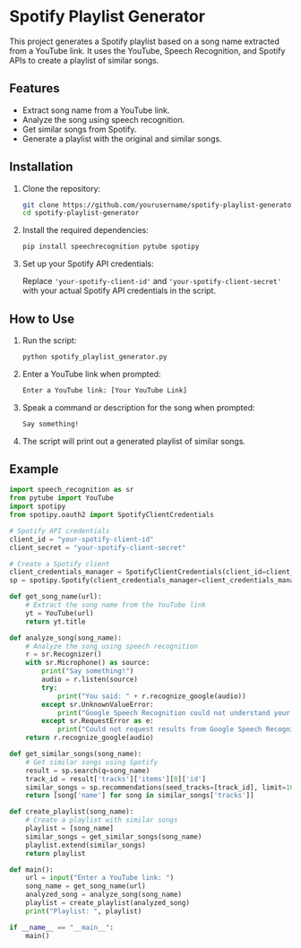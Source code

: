 # Spotify Playlist Generator

This project generates a Spotify playlist based on a song name extracted from a YouTube link. It uses the YouTube, Speech Recognition, and Spotify APIs to create a playlist of similar songs.

## Features

- Extract song name from a YouTube link.
- Analyze the song using speech recognition.
- Get similar songs from Spotify.
- Generate a playlist with the original and similar songs.

## Installation

1. Clone the repository:

    ```bash
    git clone https://github.com/yourusername/spotify-playlist-generator.git
    cd spotify-playlist-generator
    ```

2. Install the required dependencies:

    ```bash
    pip install speechrecognition pytube spotipy
    ```

3. Set up your Spotify API credentials:

    Replace `'your-spotify-client-id'` and `'your-spotify-client-secret'` with your actual Spotify API credentials in the script.

## How to Use

1. Run the script:

    ```bash
    python spotify_playlist_generator.py
    ```

2. Enter a YouTube link when prompted:

    ```bash
    Enter a YouTube link: [Your YouTube Link]
    ```

3. Speak a command or description for the song when prompted:

    ```bash
    Say something!
    ```

4. The script will print out a generated playlist of similar songs.

## Example

```python
import speech_recognition as sr
from pytube import YouTube
import spotipy
from spotipy.oauth2 import SpotifyClientCredentials

# Spotify API credentials
client_id = "your-spotify-client-id"
client_secret = "your-spotify-client-secret"

# Create a Spotify client
client_credentials_manager = SpotifyClientCredentials(client_id=client_id, client_secret=client_secret)
sp = spotipy.Spotify(client_credentials_manager=client_credentials_manager)

def get_song_name(url):
    # Extract the song name from the YouTube link
    yt = YouTube(url)
    return yt.title

def analyze_song(song_name):
    # Analyze the song using speech recognition
    r = sr.Recognizer()
    with sr.Microphone() as source:
        print("Say something!")
        audio = r.listen(source)
        try:
            print("You said: " + r.recognize_google(audio))
        except sr.UnknownValueError:
            print("Google Speech Recognition could not understand your audio")
        except sr.RequestError as e:
            print("Could not request results from Google Speech Recognition service; {0}".format(e))
    return r.recognize_google(audio)

def get_similar_songs(song_name):
    # Get similar songs using Spotify
    result = sp.search(q=song_name)
    track_id = result['tracks']['items'][0]['id']
    similar_songs = sp.recommendations(seed_tracks=[track_id], limit=10)
    return [song['name'] for song in similar_songs['tracks']]

def create_playlist(song_name):
    # Create a playlist with similar songs
    playlist = [song_name]
    similar_songs = get_similar_songs(song_name)
    playlist.extend(similar_songs)
    return playlist

def main():
    url = input("Enter a YouTube link: ")
    song_name = get_song_name(url)
    analyzed_song = analyze_song(song_name)
    playlist = create_playlist(analyzed_song)
    print("Playlist: ", playlist)

if __name__ == "__main__":
    main()
